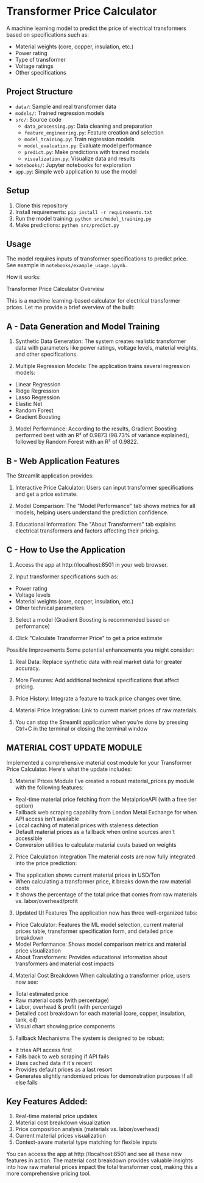 # Transformer Price Calculator

A machine learning model to predict the price of electrical transformers based on specifications such as:
- Material weights (core, copper, insulation, etc.)
- Power rating
- Type of transformer
- Voltage ratings
- Other specifications

## Project Structure
- `data/`: Sample and real transformer data
- `models/`: Trained regression models
- `src/`: Source code
  - `data_processing.py`: Data cleaning and preparation
  - `feature_engineering.py`: Feature creation and selection
  - `model_training.py`: Train regression models
  - `model_evaluation.py`: Evaluate model performance
  - `predict.py`: Make predictions with trained models
  - `visualization.py`: Visualize data and results
- `notebooks/`: Jupyter notebooks for exploration
- `app.py`: Simple web application to use the model

## Setup
1. Clone this repository
2. Install requirements: `pip install -r requirements.txt`
3. Run the model training: `python src/model_training.py`
4. Make predictions: `python src/predict.py`

## Usage
The model requires inputs of transformer specifications to predict price. See example in `notebooks/example_usage.ipynb`. 

How it works:

Transformer Price Calculator Overview

This is a machine learning-based calculator for electrical transformer prices. Let me provide a brief overview of the built:

A - Data Generation and Model Training
---------------------------------------

1. Synthetic Data Generation: The system creates realistic transformer data with parameters like power ratings, voltage levels, material weights, and other specifications.

2. Multiple Regression Models: The application trains several regression models:
  - Linear Regression
  - Ridge Regression
  - Lasso Regression
  - Elastic Net
  - Random Forest
  - Gradient Boosting

3. Model Performance: According to the results, Gradient Boosting performed best with an R² of 0.9873 (98.73% of variance explained), followed by Random Forest with an R² of 0.9822.



B - Web Application Features
------------------------------
The Streamlit application provides:

1. Interactive Price Calculator: Users can input transformer specifications and get a price estimate.

2. Model Comparison: The "Model Performance" tab shows metrics for all models, helping users understand the prediction confidence.

3. Educational Information: The "About Transformers" tab explains electrical transformers and factors affecting their pricing.


C - How to Use the Application
-------------------------------

1. Access the app at http://localhost:8501 in your web browser.

2. Input transformer specifications such as:
  - Power rating
  - Voltage levels
  - Material weights (core, copper, insulation, etc.)
  - Other technical parameters

3. Select a model (Gradient Boosting is recommended based on performance)

4. Click "Calculate Transformer Price" to get a price estimate

Possible Improvements
Some potential enhancements you might consider:

1. Real Data: Replace synthetic data with real market data for greater accuracy.

2. More Features: Add additional technical specifications that affect pricing.
3. Price History: Integrate a feature to track price changes over time.
4. Material Price Integration: Link to current market prices of raw materials.
5. You can stop the Streamlit application when you're done by pressing Ctrl+C in the terminal or closing the terminal window



MATERIAL COST UPDATE MODULE
---------------------------

Implemented a comprehensive material cost module for your Transformer Price Calculator. Here's what the update includes:

1. Material Prices Module
I've created a robust material_prices.py module with the following features:

  - Real-time material price fetching from the MetalpriceAPI (with a free tier option)
  - Fallback web scraping capability from London Metal Exchange for when API access isn't available
  - Local caching of material prices with staleness detection
  - Default material prices as a fallback when online sources aren't accessible
  - Conversion utilities to calculate material costs based on weights


2. Price Calculation Integration
The material costs are now fully integrated into the price prediction:

  - The application shows current material prices in USD/Ton
  - When calculating a transformer price, it breaks down the raw material costs
  - It shows the percentage of the total price that comes from raw materials vs. labor/overhead/profit


3. Updated UI Features
The application now has three well-organized tabs:

  - Price Calculator: Features the ML model selection, current material prices table, transformer specification form, and detailed price breakdown
  - Model Performance: Shows model comparison metrics and material price visualization
  - About Transformers: Provides educational information about transformers and material cost impacts


4. Material Cost Breakdown
When calculating a transformer price, users now see:

  - Total estimated price
  - Raw material costs (with percentage)
  - Labor, overhead & profit (with percentage)
  - Detailed cost breakdown for each material (core, copper, insulation, tank, oil)
  - Visual chart showing price components


5. Fallback Mechanisms
The system is designed to be robust:

  - It tries API access first
  - Falls back to web scraping if API fails
  - Uses cached data if it's recent
  - Provides default prices as a last resort
  - Generates slightly randomized prices for demonstration purposes if all else fails


Key Features Added:
--------------------
1. Real-time material price updates
2. Material cost breakdown visualization
3. Price composition analysis (materials vs. labor/overhead)
4. Current material prices visualization
5. Context-aware material type matching for flexible inputs


You can access the app at http://localhost:8501 and see all these new features in action. The material cost breakdown provides valuable insights into how raw material prices impact the total transformer cost, making this a more comprehensive pricing tool.